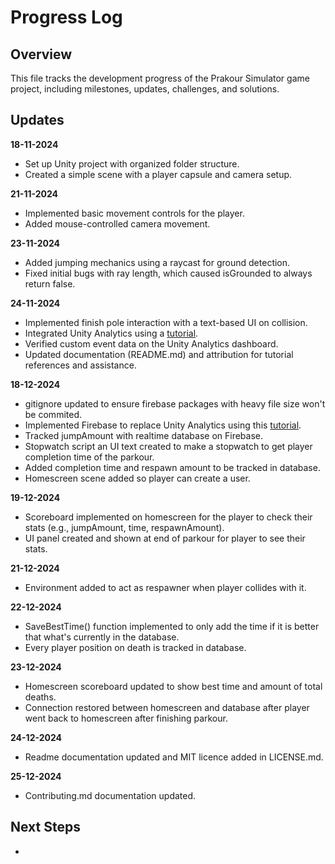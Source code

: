 # Progress Log
## Overview
This file tracks the development progress of the Prakour Simulator game project, including milestones, updates, challenges, and solutions.

## Updates
**18-11-2024**
- Set up Unity project with organized folder structure.
- Created a simple scene with a player capsule and camera setup.

**21-11-2024**
- Implemented basic movement controls for the player.
- Added mouse-controlled camera movement.

**23-11-2024**
- Added jumping mechanics using a raycast for ground detection.
- Fixed initial bugs with ray length, which caused isGrounded to always return false.

**24-11-2024**
- Implemented finish pole interaction with a text-based UI on collision.
- Integrated Unity Analytics using a [tutorial](https://www.youtube.com/watch?v=FGTJ3bLCBbA).
- Verified custom event data on the Unity Analytics dashboard.
- Updated documentation (README.md) and attribution for tutorial references and assistance.

**18-12-2024**
- gitignore updated to ensure firebase packages with heavy file size won't be commited.
- Implemented Firebase to replace Unity Analytics using this [tutorial](https://youtu.be/59RBOBbeJaA?si=ED6AXgEqprjxfqhh).
- Tracked jumpAmount with realtime database on Firebase.
- Stopwatch script an UI text created to make a stopwatch to get player completion time of the parkour.
- Added completion time and respawn amount to be tracked in database.
- Homescreen scene added so player can create a user. 

**19-12-2024**
- Scoreboard implemented on homescreen for the player to check their stats (e.g., jumpAmount, time, respawnAmount).
- UI panel created and shown at end of parkour for player to see their stats.

**21-12-2024**
- Environment added to act as respawner when player collides with it.

**22-12-2024**
- SaveBestTime() function implemented to only add the time if it is better that what's currently in the database.
- Every player position on death is tracked in database.

**23-12-2024**
- Homescreen scoreboard updated to show best time and amount of total deaths.
- Connection restored between homescreen and database after player went back to homescreen after finishing parkour.

**24-12-2024**
- Readme documentation updated and MIT licence added in LICENSE.md.

**25-12-2024**
- Contributing.md documentation updated.

## Next Steps
- 